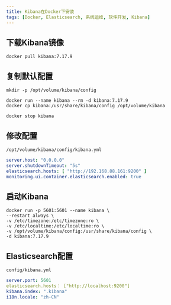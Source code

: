 ```yaml
---
title: Kibana在Docker下安装
tags: [Docker, Elasticsearch, 系统运维, 软件开发, Kibana]
---
```


## 下载Kibana镜像

```shell
docker pull kibana:7.17.9
```

## 复制默认配置

```shell
mkdir -p /opt/volume/kibana/config

docker run --name kibana --rm -d kibana:7.17.9
docker cp kibana:/usr/share/kibana/config /opt/volume/kibana

docker stop kibana
```

## 修改配置

`/opt/volume/kibana/config/kibana.yml`

```yml
server.host: "0.0.0.0"
server.shutdownTimeout: "5s"
elasticsearch.hosts: [ "http://192.168.88.161:9200" ]
monitoring.ui.container.elasticsearch.enabled: true
```

## 启动Kibana

```shell
docker run -p 5601:5601 --name kibana \
--restart always \
-v /etc/timezone:/etc/timezone:ro \
-v /etc/localtime:/etc/localtime:ro \
-v /opt/volume/kibana/config:/usr/share/kibana/config \
-d kibana:7.17.9
```

## Elasticsearch配置

`config/kibana.yml`

```yaml
server.port: 5601
elasticsearch.hosts： ["http://localhost:9200"]
kibana.index: ".kibana"
i18n.locale: "zh-CN"
```